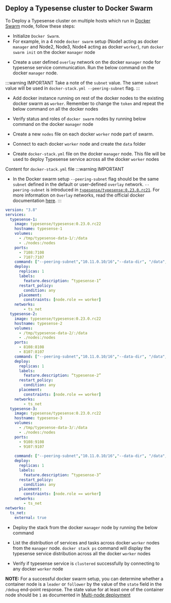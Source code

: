 ## Deploy a Typesense cluster to Docker Swarm

To Deploy a Typesense cluster on multiple hosts which run in [Docker Swarm](https://docs.docker.com/engine/swarm/) mode, follow these steps:

- Initialize `Docker Swarm`. 
- For example, in a 4 node `docker swarm` setup (Node1 acting as docker `manager` and Node2, Node3, Node4 acting as docker `worker`), run `docker swarm init` on the docker `manager` node

<Tabs :tabs="['Node1']">
  <template v-slot:Node1>

```shell
# Run docker swarm init on the docker manager node

docker swarm init --advertise-addr $(hostname -i) 

Swarm initialized: current node (6082x127zz98f0pwgjexbv5xp) is now a manager.   
To add a worker to this swarm, run the following command:
docker swarm join --token SWMTKN-1-30txqn35hmpwjpk2qq2zmled1rf94pcft2nbhsb0ckleco9pb2-bjh6oh9yz3vk58uimd6v3jjky 192.168.0.25:2377
To add a manager to this swarm, run 'docker swarm join-token manager' and follow the instructions.
```

</template>
</Tabs>

- Create a user defined `overlay` network on the docker `manager` node for typesense service communication. Run the below command on the docker `manager` node. 

:::warning IMPORTANT
Take a note of the `subnet` value. The same `subnet` value will be used in `docker-stack.yml --peering-subnet` flag. 
:::
<Tabs :tabs="['Node1']">
  <template v-slot:Node1>

```shell
# Run docker network create on the docker manager node

docker network create \
  --driver overlay \
  --subnet=10.11.0.10/16 \
  ts_net

```

</template>
</Tabs>

- Add docker instance running on rest of the docker nodes to the existing docker swarm as `worker`. Remember to change the `token` and repeat the below command on all the docker nodes

<Tabs :tabs="['Node2', 'Node3', 'Node4']">
  <template v-slot:Node2>

```shell
# Change the token and join the swarm as a worker 
#        This command is identical on all docker nodes
docker swarm join --token SWMTKN-1-30txqn35hmpwjpk2qq2zmled1rf94pcft2nbhsb0ckleco9pb2-bjh6oh9yz3vk58uimd6v3jjky 192.168.0.25:2377
This node joined a swarm as a worker.
```

</template>
<template v-slot:Node3>

```shell
# Change the token and join the swarm as a worker 
#        This command is identical on all docker nodes
docker swarm join --token SWMTKN-1-30txqn35hmpwjpk2qq2zmled1rf94pcft2nbhsb0ckleco9pb2-bjh6oh9yz3vk58uimd6v3jjky 192.168.0.25:2377
This node joined a swarm as a worker.
```

</template>
<template v-slot:Node4>

```shell
# Change the token and join the swarm as a worker 
#        This command is identical on all docker nodes
docker swarm join --token SWMTKN-1-30txqn35hmpwjpk2qq2zmled1rf94pcft2nbhsb0ckleco9pb2-bjh6oh9yz3vk58uimd6v3jjky 192.168.0.25:2377
This node joined a swarm as a worker.
```

  </template>
</Tabs>

- Verify status and roles of `docker swarm` nodes by running below command on the docker `manager` node
  
<Tabs :tabs="['Node1']">
  <template v-slot:Node1>

```shell
# Check the status of the Swarm
docker node ls
ID                            HOSTNAME   STATUS    AVAILABILITY   MANAGER STATUS   ENGINE VERSION
6082x127zz98f0pwgjexbv5xp *   node1      Ready     Active         Leader           20.10.0
z1n71a3h0bw7clclw22i5f0ys     node2      Ready     Active                          20.10.0
xm1h48xsgzzqftvqaod0nx673     node3      Ready     Active                          20.10.0
mde8zbj3bsqrvwk02529cm3le     node4      Ready     Active                          20.10.0

```

</template>
</Tabs>

 - Create a new `nodes` file on each docker `worker` node part of swarm.

<Tabs :tabs="['Node2', 'Node3', 'Node4']">
  <template v-slot:Node2>

```shell
# Create nodes file
#   This command is identical on all docker nodes
mkdir /root/typesense && cd /root/typesense && echo 'typesense-1:7107:7108,typesense-2:8107:8108,typesense-3:9107:9108' | sudo tee /root/typesense/nodes
```

</template>
<template v-slot:Node3>

```shell
# Create nodes file
#   This command is identical on all docker nodes
mkdir /root/typesense && cd /root/typesense && echo 'typesense-1:7107:7108,typesense-2:8107:8108,typesense-3:9107:9108' | sudo tee /root/typesense/nodes
```

</template>
<template v-slot:Node4>

```shell
# Create nodes file
#   This command is identical on all docker nodes
mkdir /root/typesense && cd /root/typesense && echo 'typesense-1:7107:7108,typesense-2:8107:8108,typesense-3:9107:9108' | sudo tee /root/typesense/nodes
```

  </template>
</Tabs>

- Connect to each docker `worker` node and create the `data` folder

<Tabs :tabs="['Node2', 'Node3', 'Node4']">
  <template v-slot:Node2>

```shell
# Create data folder
#   This command is identical on all docker nodes
mkdir /tmp/typesense-data-1/ &&  mkdir /tmp/typesense-data-2/ && mkdir /tmp/typesense-data-3/
 ```

</template>
<template v-slot:Node3>

 ```shell
 # Create data folder
 #   This command is identical on all docker nodes
 mkdir /tmp/typesense-data-1/ &&  mkdir /tmp/typesense-data-2/ && mkdir /tmp/typesense-data-3/
 ```

</template>
<template v-slot:Node4>

```shell
# Create data folder
#   This command is identical on all docker nodes
 mkdir /tmp/typesense-data-1/ &&  mkdir /tmp/typesense-data-2/ && mkdir /tmp/typesense-data-3/
```

  </template>
</Tabs>


- Create `docker-stack.yml` file on the docker `manager` node. This file will be used to deploy Typesense service across all the docker `worker` nodes

<Tabs :tabs="['Node1']">
  <template v-slot:Node1>

```shell
# Create docker-stack.yml
mkdir \typesense && touch /root/typesense/docker-stack.yml
```

</template>
</Tabs>

Content for `docker-stack.yml` file
:::warning IMPORTANT
- In the Docker swarm setup `--peering-subnet` flag should be the same `subnet` defined in the default or user-defined `overlay` network. `--peering-subnet` is introduced in [`typesense/typesense:0.23.0.rc21`](https://hub.docker.com/layers/typesense/typesense/0.23.0.rc21/images/sha256-d0fd1b142b10600cb8518cc5f313683324d53f3791c0dad509033445c2c3bfdf?context=explore). For more information on `Overlay` networks, read the official docker documentation [here](https://docs.docker.com/network/overlay/).
:::

```yaml
version: "3.8"
services:
  typesense-1:
    image: typesense/typesense:0.23.0.rc22
    hostname: typesense-1
    volumes:
      - /tmp/typesense-data-1/:/data
      - ./nodes:/nodes
    ports:
      - 7108:7108
      - 7107:7107
    command: ["--peering-subnet","10.11.0.10/16","--data-dir", "/data","--api-key", "xyz","--nodes","/nodes","--peering-port","7107","--api-port","7108","--enable-cors"]
    deploy:
      replicas: 1
      labels:
        feature.description: “typesense-1”
      restart_policy:
        condition: any
      placement:
        constraints: [node.role == worker]
    networks:
        - ts_net
  typesense-2:
    image: typesense/typesense:0.23.0.rc22
    hostname: typesense-2
    volumes:
      - /tmp/typesense-data-2/:/data
      - ./nodes:/nodes
    ports:
      - 8108:8108
      - 8107:8107
    command: ["--peering-subnet","10.11.0.10/16","--data-dir", "/data","--api-key", "xyz","--nodes","/nodes","--peering-port","8107","--api-port","8108","--enable-cors"]
    deploy:
      replicas: 1
      labels:
        feature.description: “typesense-2”
      restart_policy:
        condition: any
      placement:
        constraints: [node.role == worker]
    networks:
        - ts_net
  typesense-3:
    image: typesense/typesense:0.23.0.rc22
    hostname: typesense-3
    volumes:
      - /tmp/typesense-data-3/:/data
      - ./nodes:/nodes
    ports:
      - 9108:9108
      - 9107:9107
    
    command: ["--peering-subnet","10.11.0.10/16","--data-dir", "/data","--api-key", "xyz","--nodes","/nodes","--peering-port","9107","--api-port","9108","--enable-cors"]
    deploy:
      replicas: 1
      labels:
        feature.description: “typesense-3”
      restart_policy:
        condition: any
      placement:
        constraints: [node.role == worker]
    networks:
        - ts_net
networks:
  ts_net:
    external: true
```

- Deploy the stack from the docker `manager` node by running the below command

<Tabs :tabs="['Node1']">
  <template v-slot:Node1>

```shell
# Deploy stack
docker stack deploy --compose-file /root/typesense/docker-stack.yml --with-registry-auth ts
```
</template>
</Tabs>

- List the distribution of services and tasks across docker `worker` nodes from the `manager` node. `docker stack ps` command will display the typesense service distribution across all the docker `worker` nodes

<Tabs :tabs="['Node1']">
  <template v-slot:Node1>

```shell
docker stack ps ts
ID             NAME               IMAGE                        NODE      DESIRED STATE   CURRENT STATE           ERROR     PORTS
x4w38438c7bn   ts_typesense-1.1   typesense/typesense:0.23.0.rc22   node2     Running         Running 5 minutes ago
0iacq1bhw1ia   ts_typesense-2.1   typesense/typesense:0.23.0.rc22   node1     Running         Running 5 minutes ago
wqyec57a3d4o   ts_typesense-3.1   typesense/typesense:0.23.0.rc22   node3     Running         Running 5 minutes ago
```

</template>
</Tabs>

- Verify if typesense service is `clustered` successfully by connecting to any docker `worker` node

**NOTE:** For a successful docker swarm setup, you can determine whether a container node is a `leader` or `follower` by the value of the `state` field in the `/debug` end-point response. The state value for at least one of the container node should be `1` as documented in [Multi-node deployment](https://typesense.org/docs/0.22.1/api/#multi-node-deployment)


<Tabs :tabs="['Node2']">
 
<template v-slot:Node2>

```shell
# Connect to docker container
docker exec -it ts_typesense-1.1.trnoz5k698vzfwtom5lg3bi4p bash
root@typesense-1:/# apt-get update && apt-get -y install curl


root@typesense-1:/# curl 'http://typesense-1:7108/debug' -X GET -H "x-typesense-api-key: xyz" && curl 'http://typesense-2:8108/debug' -X GET -H "x-typesense-api-key: xyz" && curl 'http://typesense-3:9108/debug' -X GET -H "x-typesense-api-key: xyz"
{"state":1,"version":"0.23.0.rc22"}{"state":4,"version":"0.23.0.rc22"}{"state":4,"version":"0.23.0.rc22"}
```
</template>
</Tabs>
